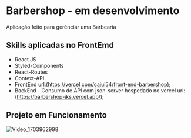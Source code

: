# Barbershop - em desenvolvimento 

Aplicação feito para gerênciar uma Barbearia

## Skills aplicadas no FrontEmd

- React.JS
- Styled-Components
- React-Routes
- Context-API
- FrontEnd url:(https://vercel.com/cajui54/front-end-barbershop);
- BackEnd - Consumo de API com json-server hospedado no vercel url:(https://barbershop-jks.vercel.app/);

## Projeto em Funcionamento
![Video_1703962998](https://github.com/cajui54/front-end-barbershop/assets/42698730/86bf2723-1d76-4824-92e4-206f6344b55d)


